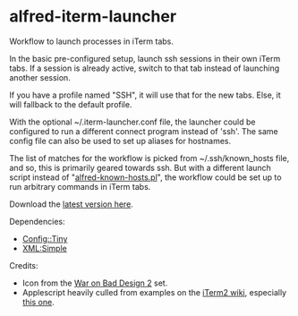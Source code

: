 alfred-iterm-launcher
=====================

Workflow to launch processes in iTerm tabs.

In the basic pre-configured setup, launch ssh sessions in their own iTerm
tabs.  If a session is already active, switch to that tab instead of
launching another session.

If you have a profile named "SSH", it will use that for the new tabs.  Else, it
will fallback to the default profile.

With the optional ~/.iterm-launcher.conf file, the launcher could be configured
to run a different connect program instead of 'ssh'.  The same config file can
also be used to set up aliases for hostnames.

The list of matches for the workflow is picked from ~/.ssh/known\_hosts file,
and so, this is primarily geared towards ssh.  But with a different launch
script instead of "[alfred-known-hosts.pl](https://github.com/venkytv/alfred-iterm-launcher/blob/master/alfred-known-hosts.pl)",
the workflow could be set up to run arbitrary commands in iTerm tabs.

Download the [latest version here](https://github.com/venkytv/alfred-iterm-launcher/raw/master/iTerm-Launcher.alfredworkflow).

Dependencies:

- [Config::Tiny](https://metacpan.org/pod/Config::Tiny)
- [XML:Simple](https://metacpan.org/pod/XML::Simple)

Credits:

- Icon from the [War on Bad Design 2](http://www.iconarchive.com/show/war-on-bad-design-2-icons-by-icondesigner.net/WoBD-Terminal-icon.html) set.
- Applescript heavily culled from examples on the [iTerm2 wiki](http://code.google.com/p/iterm2/wiki/AppleScript), especially [this one](http://alexwlchan.dreamwidth.org/958.html).
